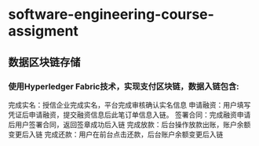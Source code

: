 # software-engineering-course-assigment
## 数据区块链存储
### 使用Hyperledger Fabric技术，实现支付区块链，数据入链包含:
完成实名：授信企业完成实名，平台完成审核确认实名信息
申请融资：用户填写凭证后申请融资，提交融资信息后此笔订单信息入链。
签署合同：完成融资申请后用户签署合同，返回签章成功后入链
完成放款：后台操作放款出账，账户余额变更后入链
完成还款：用户在前台点击还款，后台账户余额变更后入链
